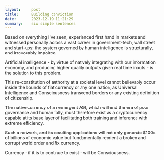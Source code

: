 ```yaml
---
layout:     post
title:      Building conviction
date:       2023-12-19 11:21:29
summary:    six simple sentences
---
```


Based on everything I've seen, experienced first hand in markets and witnessed personally across a vast career in government-tech, 
wall street and start-ups: the system governed by human intelligence is structurally, and irrevocably impaired.

Artificial intelligence - by virtue of natively integrating with our information economy, and producing higher quality outputs given real time inputs -
is the solution to this problem.

This re-constitution of authority at a societal level cannot believably occur inside the bounds of fiat currency or any one nation, as 
Universal Intelligence and Consciousness transcend borders or any existing definition of citizenship. 

The native currency of an emergent AGI, which will end the era of poor governance and human folly, must therefore exist as a cryptocurrency capable
at its base layer of facilitating both training and inference with extreme efficiency. 

Such a network, and its resulting applications will not only generate $100s of billions of economic value but fundamentally reorient a broken and corrupt world
order and fix currency. 

Currency - if it is to continue to exist - will be Consciousness. 
